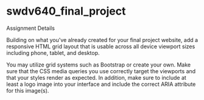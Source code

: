 # swdv640_final_project
Assignment Details

Building on what you've already created for your final project website, add a responsive HTML grid layout that is usable across all device viewport sizes including phone, tablet, and desktop.

You may utilize grid systems such as Bootstrap or create your own.  Make sure that the CSS media queries you use correctly target the viewports and that your styles render as expected.  In addition, make sure to include at least a logo image into your interface and include the correct ARIA attribute for this image(s).
